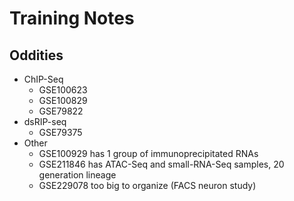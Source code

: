 Training Notes
==============


## Oddities ##

- ChIP-Seq
	- GSE100623
	- GSE100829
	- GSE79822
- dsRIP-seq
	- GSE79375
- Other
	- GSE100929 has 1 group of immunoprecipitated RNAs
	- GSE211846 has ATAC-Seq and small-RNA-Seq samples, 20 generation lineage
	- GSE229078 too big to organize (FACS neuron study)
